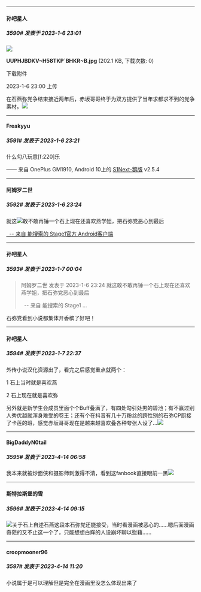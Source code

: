 

*****

####  孙吧星人  
##### 3590#       发表于 2023-1-6 23:01

<img src="https://img.saraba1st.com/forum/202301/06/230047krxa5wwbootxrxx5.jpg" referrerpolicy="no-referrer">

<strong>UUPHJBDKV~H58TKP`BHKR~B.jpg</strong> (202.1 KB, 下载次数: 0)

下载附件

2023-1-6 23:00 上传

在石燕弥党争结束接近两年后，赤坂哥哥终于为双方提供了当年求都求不到的党争素材。<img src="https://static.saraba1st.com/image/smiley/face2017/065.png" referrerpolicy="no-referrer">



*****

####  Freakyyu  
##### 3591#       发表于 2023-1-6 23:21

什么勾八玩意[f:220]乐

—— 来自 OnePlus GM1910, Android 10上的 [S1Next-鹅版](https://github.com/ykrank/S1-Next/releases) v2.5.4

*****

####  阿姆罗二世  
##### 3592#       发表于 2023-1-6 23:24

就这<img src="https://static.saraba1st.com/image/smiley/face2017/037.png" referrerpolicy="no-referrer">敢不敢再锤一个石上现在还喜欢燕学姐，把石弥党恶心到最后

[  -- 来自 能搜索的 Stage1官方 Android客户端](https://www.coolapk.com/apk/140634)



*****

####  孙吧星人  
##### 3593#       发表于 2023-1-7 00:04

<blockquote>阿姆罗二世 发表于 2023-1-6 23:24
就这敢不敢再锤一个石上现在还喜欢燕学姐，把石弥党恶心到最后

  -- 来自 能搜索的 Stage1 ...</blockquote>
石弥党看到小说都集体开香槟了好吧！



*****

####  孙吧星人  
##### 3594#       发表于 2023-1-7 22:37

外传小说汉化资源出了，看完之后感觉重点就两个：

1 石上当时就是喜欢燕

2 石上现在就是喜欢弥

另外就是新学生会成员里面个个Buff叠满了，有四处勾引处男的碧池；有不赢过别人秀优越就浑身难受的卷王；还有个在抖音有几十万粉丝的跨性别的石弥CP厨接了卡莲的班，感觉赤坂哥哥现在是越来越喜欢叠各种夸张人设了...<img src="https://static.saraba1st.com/image/smiley/face2017/067.png" referrerpolicy="no-referrer">

*****

####  BigDaddyN0tail  
##### 3595#       发表于 2023-4-14 06:58

我本来就被炒面侠和摄影师刺激得不清，看到这fanbook直接眼前一黑<img src="https://static.saraba1st.com/image/smiley/face2017/001.png" referrerpolicy="no-referrer">


*****

####  斯特拉斯堡的雪  
##### 3596#       发表于 2023-4-14 09:15

<img src="https://static.saraba1st.com/image/smiley/face2017/143.png" referrerpolicy="no-referrer">关于石上自述石燕这段本石弥党还能接受，当时看漫画被恶心的……嗯后面漫画奇葩的又不止这一个了，只能想想白辉的人设崩坏聊以慰藉……


*****

####  croopmooner96  
##### 3597#       发表于 2023-4-14 11:20

小说属于是可以理解但是完全在漫画里没怎么体现出来了

